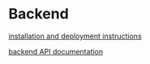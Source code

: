 # Backend

[installation and deployment instructions](https://github.com/Devops-ohtuprojekti/DevOpsCSAOS/blob/main/documentation/installation-and-deployment.md)

[backend API documentation](https://github.com/Devops-ohtuprojekti/DevOpsCSAOS/blob/main/documentation/backend-api.md)
